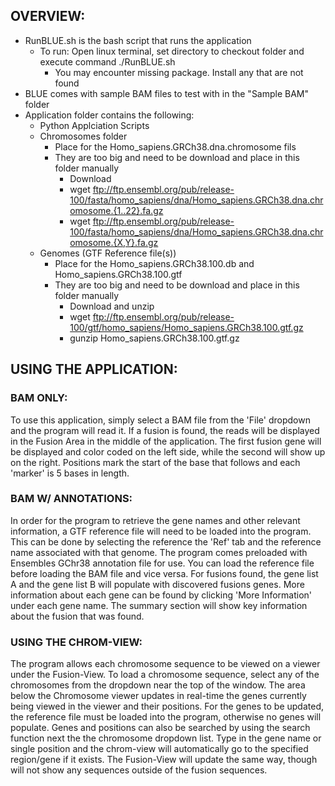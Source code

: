 ## OVERVIEW:

* RunBLUE.sh is the bash script that runs the application
    * To run: Open linux terminal, set directory to checkout folder and execute command ./RunBLUE.sh
        * You may encounter missing package. Install any that are not found
* BLUE comes with sample BAM files to test with in the "Sample BAM" folder
* Application folder contains the following:
    * Python Applciation Scripts
    * Chromosomes folder
        * Place for the Homo_sapiens.GRCh38.dna.chromosome fils
        * They are too big and need to be download and place in this folder manually
            * Download
            * wget ftp://ftp.ensembl.org/pub/release-100/fasta/homo_sapiens/dna/Homo_sapiens.GRCh38.dna.chromosome.{1..22}.fa.gz
            * wget ftp://ftp.ensembl.org/pub/release-100/fasta/homo_sapiens/dna/Homo_sapiens.GRCh38.dna.chromosome.{X,Y}.fa.gz
	* Genomes (GTF Reference file(s))
        * Place for the Homo_sapiens.GRCh38.100.db and Homo_sapiens.GRCh38.100.gtf
        * They are too big and need to be download and place in this folder manually
            *  Download and unzip
            * wget ftp://ftp.ensembl.org/pub/release-100/gtf/homo_sapiens/Homo_sapiens.GRCh38.100.gtf.gz
            * gunzip Homo_sapiens.GRCh38.100.gtf.gz
	
## USING THE APPLICATION:

### BAM ONLY: 
To use this application, simply select a BAM file from the 'File' dropdown and the program will read it. If a fusion is found, the reads will be displayed in the Fusion Area in the middle of the application. The first fusion gene will be displayed and color coded on the left side, while the second will show up on the right. Positions mark the start of the base that follows and each 'marker' is 5 bases in length.

### BAM W/ ANNOTATIONS: 
In order for the program to retrieve the gene names and other relevant information, a GTF reference file will need to be loaded into the program. This can be done by selecting the reference the 'Ref' tab and the reference name associated with that genome. The program comes preloaded with Ensembles GChr38 annotation file for use. You can load the reference file before loading the BAM file and vice versa. For fusions found, the gene list A and the gene list B will populate with discovered fusions genes. More information about each gene can be found by clicking 'More Information' under each gene name. The summary section will show key information about the fusion that was found.

### USING THE CHROM-VIEW:
The program allows each chromosome sequence to be viewed on a viewer under the Fusion-View. To load a chromosome sequence, select any of the chromosomes from the dropdown near the top of the window. The area below the Chromosome viewer updates in real-time the genes currently being viewed in the viewer and their positions. For the genes to be updated, the reference file must be loaded into the program, otherwise no genes will populate. Genes and positions can also be searched by using the search function next the the chromosome dropdown list. Type in the gene name or single position and the chrom-view will automatically go to the specified region/gene if it exists. The Fusion-View will update the same way, though will not show any sequences outside of the fusion sequences.
